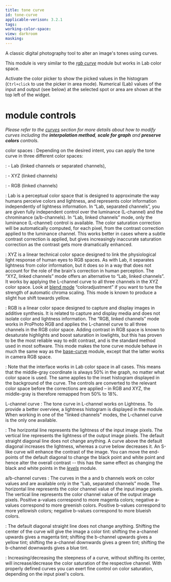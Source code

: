 ```yaml
---
title: tone curve
id: tone-curve
applicable-verison: 3.2.1
tags: 
working-color-space:  
view: darkroom
masking: 
---
```


A classic digital photography tool to alter an image's tones using curves.

This module is very similar to the [_rgb curve_](./rgb-curve.md) module but works in Lab color space.

Activate the color picker to show the picked values in the histogram (`Ctrl+click` to use the picker in area mode). Numerical (Lab) values of the input and output (see below) at the selected spot or area are shown at the top left of the widget.

# module controls

_Please refer to the [curves](../../darkroom/interacting-with-modules/curves.md) section for more details about how to modify curves including the **interpolation method**, **scale for graph** and **preserve colors** controls._

color spaces
: Depending on the desired intent, you can apply the tone curve in three different color spaces:

: - Lab (linked channels or separated channels),

: - XYZ (linked channels)

: - RGB (linked channels)

: Lab is a perceptual color space that is designed to approximate the way humans perceive colors and lightness, and represents color information independently of lightness information. In “Lab, separated channels”, you are given fully independent control over the luminance (L-channel) and the chrominance (a/b-channels). In “Lab, linked channels” mode, only the luminance (L-channel) control is available. The color saturation correction will be automatically computed, for each pixel, from the contrast correction applied to the luminance channel. This works better in cases where a subtle contrast correction is applied, but gives increasingly inaccurate saturation correction as the contrast gets more dramatically enhanced.

: XYZ is a linear technical color space designed to link the physiological light response of human eyes to RGB spaces. As with Lab, it separates lightness from color information, but it does so in a way that does not account for the role of the brain's correction in human perception. The “XYZ, linked channels” mode offers an alternative to “Lab, linked channels”. It works by applying the L-channel curve to all three channels in the XYZ color space. Look at [blend mode](../../darkroom/masking-and-blending/blend-modes.md) “coloradjustment” if you want to tune the strength of automatic chroma scaling. This mode is known to produce a slight hue shift towards yellow.

: RGB is a linear color space designed to capture and display images in additive synthesis. It is related to capture and display media and does not isolate color and lightness information. The “RGB, linked channels” mode works in ProPhoto RGB and applies the L-channel curve to all three channels in the RGB color space. Adding contrast in RGB space is known to desaturate highlights and boost saturation in lowlights, but this has proven to be the most reliable way to edit contrast, and is the standard method used in most software. This mode makes the tone curve module behave in much the same way as the [base-curve](./base-curve.md) module, except that the latter works in camera RGB space.

: Note that the interface works in Lab color space in all cases. This means that the middle-gray coordinate is always 50% in the graph, no matter what color space is used. The same applies to the inset histogram displayed in the background of the curve. The controls are converted to the relevant color space before the corrections are applied – in RGB and XYZ, the middle-gray is therefore remapped from 50% to 18%.

L-channel curve
: The tone curve in L-channel works on Lightness. To provide a better overview, a lightness histogram is displayed in the module. When working in one of the "linked channels" modes, the L-channel curve is the only one available.

: The horizontal line represents the lightness of the input image pixels. The vertical line represents the lightness of the output image pixels. The default straight diagonal line does not change anything. A curve above the default diagonal increases the lightness, whereas a curve below decreases it. An S-like curve will enhance the contrast of the image. You can move the end-points of the default diagonal to change the black point and white point and hence alter the overall contrast -- this has the same effect as changing the black and white points in the [_levels_](./levels.md) module.

a/b-channel curves
: The curves in the a and b channels work on color values and are available only in the “Lab, separated channels” mode. The horizontal line represents the color channel value of the input image pixels. The vertical line represents the color channel value of the output image pixels. Positive a-values correspond to more magenta colors; negative a-values correspond to more greenish colors. Positive b-values correspond to more yellowish colors; negative b-values correspond to more blueish colors.

: The default diagonal straight line does not change anything. Shifting the center of the curve will give the image a color tint: shifting the a-channel upwards gives a magenta tint; shifting the b-channel upwards gives a yellow tint; shifting the a-channel downwards gives a green tint; shifting the b-channel downwards gives a blue tint.

: Increasing/decreasing the steepness of a curve, without shifting its center, will increase/decrease the color saturation of the respective channel. With properly defined curves you can exert fine control on color saturation, depending on the input pixel's colors.
